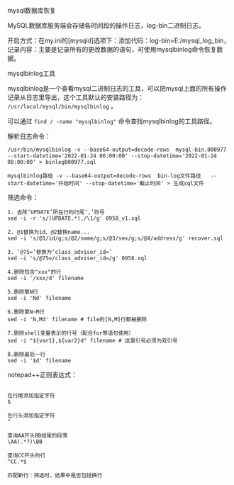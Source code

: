 mysql数据库恢复



MySQL数据库服务端会存储各时间段的操作日志，log-bin二进制日志。



开启方式：在my.ini的[mysqld]选项下：添加代码：log-bin=E:/mysql_log_bin，记录内容：主要是记录所有的更改数据的语句，可使用mysqlbinlog命令恢复数据。



mysqlbinlog工具

mysqlbinlog是一个查看mysql二进制日志的工具，可以把mysql上面的所有操作记录从日志里导出，这个工具默认的安装路径为： `/usr/local/mysql/bin/mysqlbinlog` 。

可以通过 `find / -name "mysqlbinlog"` 命令查找mysqlbinlog的工具路径。



解析日志命令：

```shell
/usr/bin/mysqlbinlog -v --base64-output=decode-rows  mysql-bin.000977   --start-datetime='2022-01-24 06:00:00' --stop-datetime='2022-01-24 08:00:00' > binlog000977.sql

mysqlbinlog路径 -v --base64-output=decode-rows  bin-log文件路径   --start-datetime='开始时间' --stop-datetime='截止时间' > 生成sql文件

```



筛选命令：

```shell
1. 去除‘UPDATE’所在行的行尾‘,’符号
sed -i -r 's/(UPDATE.*),/\1/g' 0958_v1.sql

2. @1替换为id、@2替换name...
sed -i 's/@1/id/g;s/@2/name/g;s/@3/sex/g;s/@4/address/g' recover.sql

3. ‘@75=’替换为‘class_adviser_id=’
sed -i 's/@75=/class_adviser_id=/g' 0958.sql

4.删除包含"xxx"的行
sed -i '/xxx/d' filename

5.删除第N行
sed -i 'Nd' filename

6.删除第N~M行
sed -i 'N,Md' filename # file的[N,M]行都被删除

7.删除shell变量表示的行号（配合for等语句使用）
sed -i "${var1},${var2}d" filename # 这里引号必须为双引号

8.删除最后一行
sed -i '$d' filename
```





notepad++正则表达式：

```shell

在行尾添加指定字符
$

在行头添加指定字符
^

查询AA开头BB结尾的段落
\AA(.*?)\BB

查询CC开头的行
^CC.*$

匹配新行：筛选时，结果中是否包括换行
```

